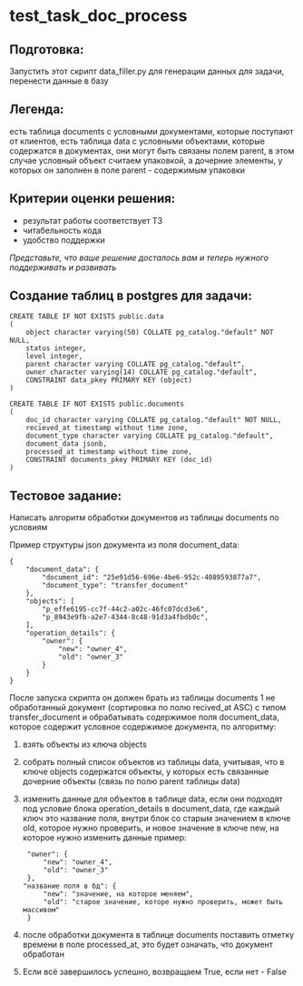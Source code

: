 # test_task_doc_process

## Подготовка: 
Запустить этот скрипт data_filler.py для генерации данных для задачи, перенести данные в базу

    
## Легенда: 
есть таблица documents с условными документами, которые поступают от клиентов,
есть таблица data с условными объектами, которые содержатся в документах, они могут быть связаны полем parent, 
в этом случае условный объект считаем упаковкой, а дочерние элементы, 
у которых он заполнен в поле parent - содержимым упаковки

## Критерии оценки решения:
- результат работы соответствует ТЗ
- читабельность кода
- удобство поддержки
  
_Представьте, что ваше решение досталось вам и теперь нужного поддерживать и развивать_

## Создание таблиц в postgres для задачи:
```
CREATE TABLE IF NOT EXISTS public.data
(
    object character varying(50) COLLATE pg_catalog."default" NOT NULL,
    status integer,
    level integer,
    parent character varying COLLATE pg_catalog."default",
    owner character varying(14) COLLATE pg_catalog."default",
    CONSTRAINT data_pkey PRIMARY KEY (object)
)
```
```
CREATE TABLE IF NOT EXISTS public.documents
(
    doc_id character varying COLLATE pg_catalog."default" NOT NULL,
    recieved_at timestamp without time zone,
    document_type character varying COLLATE pg_catalog."default",
    document_data jsonb,
    processed_at timestamp without time zone,
    CONSTRAINT documents_pkey PRIMARY KEY (doc_id)
)
```


## Тестовое задание:
Написать алгоритм обработки документов из таблицы documents по условиям

Пример структуры json документа из поля document_data:
```
{
    "document_data": {
        "document_id": "25e91d56-696e-4be6-952c-4089593877a7",
        "document_type": "transfer_document"
    },
    "objects": [
        "p_effe6195-cc7f-44c2-a02c-46fc07dcd3e6",
        "p_8943e9fb-a2e7-4344-8c48-91d3a4fbdb0c",
    ],
    "operation_details": {
        "owner": {
            "new": "owner_4",
            "old": "owner_3"
        }
    }
}
```

После запуска скрипта он должен брать из таблицы documents 1 не обработанный документ (сортировка по полю recived_at ASC) с типом transfer_document и обрабатывать содержимое поля document_data, которое содержит условное содержимое документа, по алгоритму: 


1. взять объекты из ключа objects
2. собрать полный список объектов из таблицы data, учитывая, что в ключе objects содержатся объекты, у которых 
   есть связанные дочерние объекты (связь по полю parent таблицы datа)
3. изменить данные для объектов в таблице data, если они подходят под условие блока operation_details в 
   document_data, где каждый ключ это название поля, внутри блок со старым значением в ключе old, которое нужно 
   проверить, и новое значение в ключе new, на которое нужно изменить данные
   пример: 
   ```
    "owner": {
        "new": "owner_4",
        "old": "owner_3"
    },
   "название поля в бд": {
        "new": "значение, на которое меняем",
        "old": "старое значение, которе нужно проверить, может быть массивом"
    }
    ```

5. после обработки документа в таблице documents поставить отметку времени в поле processed_at, это будет означать, что документ обработан
6. Если всё завершилось успешно, возвращаем True, если нет - False
